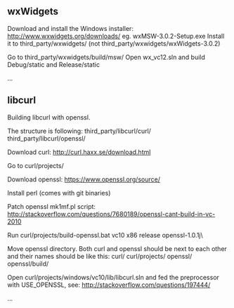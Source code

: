 wxWidgets
---------
Download and install the Windows installer:
http://www.wxwidgets.org/downloads/
eg. wxMSW-3.0.2-Setup.exe
Install it to third_party/wxwidgets/
(not third_party/wxwidgets/wxWidgets-3.0.2)

Go to third_party/wxwidgets/build/msw/
Open wx_vc12.sln and build Debug/static and Release/static

...

libcurl
-------
Building libcurl with openssl.

The structure is following:
third_party/libcurl/curl/
third_party/libcurl/openssl/

Download curl: http://curl.haxx.se/download.html

Go to curl/projects/

Download openssl: https://www.openssl.org/source/

Install perl (comes with git binaries)

Patch openssl mk1mf.pl script:
http://stackoverflow.com/questions/7680189/openssl-cant-build-in-vc-2010

Run curl/projects/build-openssl.bat vc10 x86 release openssl-1.0.1j\

Move openssl directory. Both curl and openssl should be next to each other
and their names should be like this:
curl/
curl/projects/
openssl/
openssl/build/

Open curl/projects/windows/vc10/lib/libcurl.sln and fed the preprocessor
    with USE_OPENSSL, see: http://stackoverflow.com/questions/197444/

...
